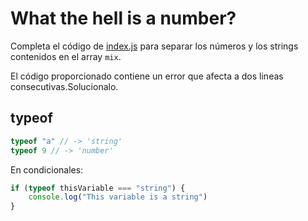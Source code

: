 # What the hell is a number?

Completa el código de [index.js](index.js) para separar los números y los strings contenidos en el array ```mix```.

El código proporcionado contiene un error que afecta a dos lineas consecutivas.Solucionalo.

## typeof

```javascript
typeof "a" // -> 'string'
typeof 9 // -> 'number'
```
En condicionales:
```javascript
if (typeof thisVariable === "string") {
    console.log("This variable is a string")
}
```